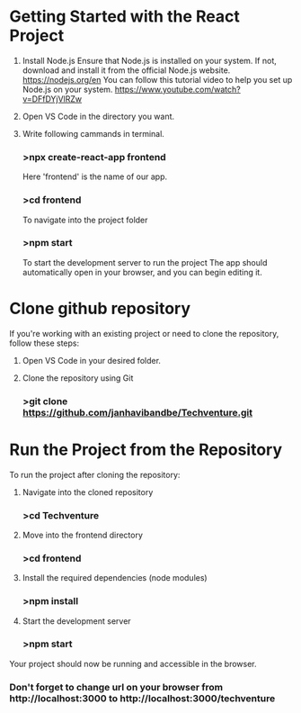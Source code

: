 # Getting Started with the React Project
1. Install Node.js
    Ensure that Node.js is installed on your system. If not, download and install it from the official Node.js website.
    https://nodejs.org/en
    You can follow this tutorial video to help you set up Node.js on your system.
    https://www.youtube.com/watch?v=DFfDYjVlRZw

2. Open VS Code in the directory you want.

3. Write following cammands in terminal.
    ### >npx create-react-app frontend
    Here 'frontend' is the name of our app.

    ### >cd frontend
    To navigate into the project folder

    ### >npm start
    To start the development server to run the project
The app should automatically open in your browser, and you can begin editing it.

# Clone github repository
If you're working with an existing project or need to clone the repository, follow these steps:
1. Open VS Code in your desired folder.

2. Clone the repository using Git
    ### >git clone https://github.com/janhavibandbe/Techventure.git

# Run the Project from the Repository
To run the project after cloning the repository:
1. Navigate into the cloned repository
    ### >cd Techventure

2. Move into the frontend directory
    ### >cd frontend
    
3. Install the required dependencies (node modules)
    ### >npm install

4. Start the development server
    ### >npm start 
Your project should now be running and accessible in the browser.

### Don't forget to change url on your browser from http://localhost:3000 to http://localhost:3000/techventure